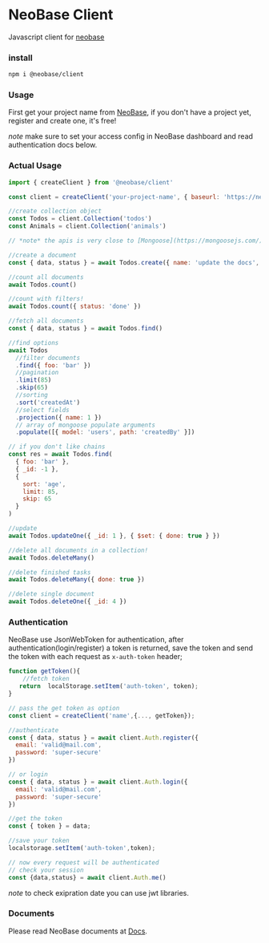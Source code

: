# NeoBase Client

Javascript client for [neobase](https://neobase.ir)

### install

```bash
npm i @neobase/client
```

### Usage

First get your project name from [NeoBase](https://neobase.ir), if you don't have a project yet, register and create one, it's free!

_note_ make sure to set your access config in NeoBase dashboard and read authentication docs below.

### Actual Usage

```javascript
import { createClient } from '@neobase/client'

const client = createClient('your-project-name', { baseurl: 'https://neobase.darkube.app/api' })

//create collection object
const Todos = client.Collection('todos')
const Animals = client.Collection('animals')

// *note* the apis is very close to [Mongoose](https://mongoosejs.com/)

//create a document
const { data, status } = await Todos.create({ name: 'update the docs', done: false })

//count all documents
await Todos.count()

//count with filters!
await Todos.count({ status: 'done' })

//fetch all documents
const { data, status } = await Todos.find()

//find options
await Todos
  //filter documents
  .find({ foo: 'bar' })
  //pagination
  .limit(85)
  .skip(65)
  //sorting
  .sort('createdAt')
  //select fields
  .projection({ name: 1 })
  // array of mongoose populate arguments
  .populate([{ model: 'users', path: 'createdBy' }])

// if you don't like chains
const res = await Todos.find(
  { foo: 'bar' },
  { _id: -1 },
  {
    sort: 'age',
    limit: 85,
    skip: 65
  }
)

//update
await Todos.updateOne({ _id: 1 }, { $set: { done: true } })

//delete all documents in a collection!
await Todos.deleteMany()

//delete finished tasks
await Todos.deleteMany({ done: true })

//delete single document
await Todos.deleteOne({ _id: 4 })
```

### Authentication

NeoBase use JsonWebToken for authentication, after authentication(login/register) a token is returned, save the token and send the token with each request as `x-auth-token` header;

```javascript
function getToken(){
    //fetch token
   return  localStorage.setItem('auth-token', token);
}

// pass the get token as option
const client = createClient('name',{..., getToken});

//authenticate
const { data, status } = await client.Auth.register({
  email: 'valid@mail.com',
  password: 'super-secure'
})

// or login
const { data, status } = await client.Auth.login({
  email: 'valid@mail.com',
  password: 'super-secure'
})

//get the token
const { token } = data;

//save your token
localstorage.setItem('auth-token',token);

// now every request will be authenticated
// check your session
const {data,status} = await client.Auth.me()

```

_note_ to check exipration date you can use jwt libraries.

### Documents

Please read NeoBase documents at [Docs](https://neobase.ir/docs).
